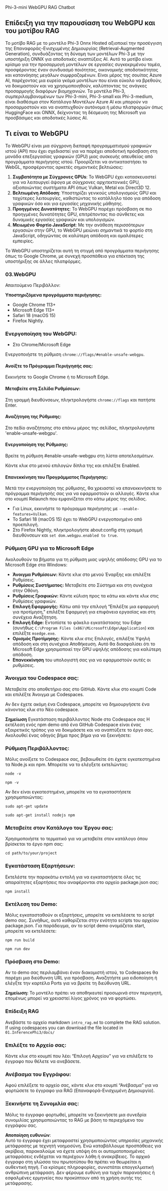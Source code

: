 Phi-3-mini WebGPU RAG Chatbot

## Επίδειξη για την παρουσίαση του WebGPU και του μοτίβου RAG
Το μοτίβο RAG με το μοντέλο Phi-3 Onnx Hosted αξιοποιεί την προσέγγιση της Επαναφοράς-Ενισχυμένης Δημιουργίας (Retrieval-Augmented Generation), συνδυάζοντας τη δύναμη των μοντέλων Phi-3 με την υποστήριξη ONNX για αποδοτικές αναπτύξεις AI. Αυτό το μοτίβο είναι κρίσιμο για την προσαρμογή μοντέλων σε εργασίες συγκεκριμένου τομέα, προσφέροντας έναν συνδυασμό ποιότητας, οικονομικής αποδοτικότητας και κατανόησης μεγάλων συμφραζομένων. Είναι μέρος της σουίτας Azure AI, παρέχοντας μια ευρεία γκάμα μοντέλων που είναι εύκολο να βρεθούν, να δοκιμαστούν και να χρησιμοποιηθούν, καλύπτοντας τις ανάγκες προσαρμογής διαφόρων βιομηχανιών. Τα μοντέλα Phi-3, συμπεριλαμβανομένων των Phi-3-mini, Phi-3-small και Phi-3-medium, είναι διαθέσιμα στον Κατάλογο Μοντέλων Azure AI και μπορούν να προσαρμοστούν και να αναπτυχθούν αυτόνομα ή μέσω πλατφορμών όπως HuggingFace και ONNX, δείχνοντας τη δέσμευση της Microsoft για προσβάσιμες και αποδοτικές λύσεις AI.

## Τι είναι το WebGPU
Το WebGPU είναι μια σύγχρονη διεπαφή προγραμματισμού γραφικών ιστού (API) που έχει σχεδιαστεί για να παρέχει αποδοτική πρόσβαση στη μονάδα επεξεργασίας γραφικών (GPU) μιας συσκευής απευθείας από προγράμματα περιήγησης ιστού. Προορίζεται να αντικαταστήσει το WebGL, προσφέροντας αρκετές σημαντικές βελτιώσεις:

1. **Συμβατότητα με Σύγχρονες GPUs**: Το WebGPU έχει κατασκευαστεί για να λειτουργεί άψογα με σύγχρονες αρχιτεκτονικές GPU, αξιοποιώντας συστήματα API όπως Vulkan, Metal και Direct3D 12.
2. **Βελτιωμένη Απόδοση**: Υποστηρίζει γενικούς υπολογισμούς GPU και ταχύτερες λειτουργίες, καθιστώντας το κατάλληλο τόσο για απόδοση γραφικών όσο και για εργασίες μηχανικής μάθησης.
3. **Προηγμένες Δυνατότητες**: Το WebGPU παρέχει πρόσβαση σε πιο προηγμένες δυνατότητες GPU, επιτρέποντας πιο σύνθετες και δυναμικές εργασίες γραφικών και υπολογισμών.
4. **Μειωμένο Φορτίο JavaScript**: Με την ανάθεση περισσότερων εργασιών στην GPU, το WebGPU μειώνει σημαντικά το φορτίο στη JavaScript, οδηγώντας σε καλύτερη απόδοση και ομαλότερες εμπειρίες.

Το WebGPU υποστηρίζεται αυτή τη στιγμή από προγράμματα περιήγησης όπως το Google Chrome, με συνεχή προσπάθεια για επέκταση της υποστήριξης σε άλλες πλατφόρμες.

### 03.WebGPU
Απαιτούμενο Περιβάλλον:

**Υποστηριζόμενα προγράμματα περιήγησης:** 
- Google Chrome 113+
- Microsoft Edge 113+
- Safari 18 (macOS 15)
- Firefox Nightly.

### Ενεργοποίηση του WebGPU:

- Στο Chrome/Microsoft Edge 

Ενεργοποιήστε τη ρύθμιση `chrome://flags/#enable-unsafe-webgpu`.

#### Ανοίξτε το Πρόγραμμα Περιήγησής σας:
Εκκινήστε το Google Chrome ή το Microsoft Edge.

#### Μεταβείτε στη Σελίδα Ρυθμίσεων:
Στη γραμμή διευθύνσεων, πληκτρολογήστε `chrome://flags` και πατήστε Enter.

#### Αναζήτηση της Ρύθμισης:
Στο πεδίο αναζήτησης στο επάνω μέρος της σελίδας, πληκτρολογήστε 'enable-unsafe-webgpu'.

#### Ενεργοποίηση της Ρύθμισης:
Βρείτε τη ρύθμιση #enable-unsafe-webgpu στη λίστα αποτελεσμάτων.

Κάντε κλικ στο μενού επιλογών δίπλα της και επιλέξτε Enabled.

#### Επανεκκίνηση του Προγράμματος Περιήγησης:

Μετά την ενεργοποίηση της ρύθμισης, θα χρειαστεί να επανεκκινήσετε το πρόγραμμα περιήγησής σας για να εφαρμοστούν οι αλλαγές. Κάντε κλικ στο κουμπί Relaunch που εμφανίζεται στο κάτω μέρος της σελίδας.

- Για Linux, εκκινήστε το πρόγραμμα περιήγησης με `--enable-features=Vulkan`.
- Το Safari 18 (macOS 15) έχει το WebGPU ενεργοποιημένο από προεπιλογή.
- Στο Firefox Nightly, πληκτρολογήστε about:config στη γραμμή διευθύνσεων και `set dom.webgpu.enabled to true`.

### Ρύθμιση GPU για το Microsoft Edge 

Ακολουθούν τα βήματα για τη ρύθμιση μιας υψηλής απόδοσης GPU για το Microsoft Edge στα Windows:

- **Άνοιγμα Ρυθμίσεων:** Κάντε κλικ στο μενού Έναρξης και επιλέξτε Ρυθμίσεις.
- **Ρυθμίσεις Συστήματος:** Μεταβείτε στο Σύστημα και στη συνέχεια στην Οθόνη.
- **Ρυθμίσεις Γραφικών:** Κάντε κύλιση προς τα κάτω και κάντε κλικ στις Ρυθμίσεις γραφικών.
- **Επιλογή Εφαρμογής:** Κάτω από την επιλογή “Επιλέξτε μια εφαρμογή για προτίμηση,” επιλέξτε Εφαρμογή για επιφάνεια εργασίας και στη συνέχεια Αναζήτηση.
- **Επιλογή Edge:** Εντοπίστε το φάκελο εγκατάστασης του Edge (συνήθως `C:\Program Files (x86)\Microsoft\Edge\Application`) και επιλέξτε `msedge.exe`.
- **Ορισμός Προτίμησης:** Κάντε κλικ στις Επιλογές, επιλέξτε Υψηλή απόδοση και στη συνέχεια Αποθήκευση.
Αυτό θα διασφαλίσει ότι το Microsoft Edge χρησιμοποιεί την GPU υψηλής απόδοσης για καλύτερη απόδοση. 
- **Επανεκκίνηση** του υπολογιστή σας για να εφαρμοστούν αυτές οι ρυθμίσεις.

### Άνοιγμα του Codespace σας:
Μεταβείτε στο αποθετήριο σας στο GitHub.
Κάντε κλικ στο κουμπί Code και επιλέξτε Άνοιγμα με Codespaces.

Αν δεν έχετε ακόμη ένα Codespace, μπορείτε να δημιουργήσετε ένα κάνοντας κλικ στο Νέο codespace.

**Σημείωση** Εγκατάσταση περιβάλλοντος Node στο Codespace σας
Η εκτέλεση ενός npm demo από ένα GitHub Codespace είναι ένας εξαιρετικός τρόπος για να δοκιμάσετε και να αναπτύξετε το έργο σας. Ακολουθεί ένας οδηγός βήμα προς βήμα για να ξεκινήσετε:

### Ρύθμιση Περιβάλλοντος:
Μόλις ανοίξετε το Codespace σας, βεβαιωθείτε ότι έχετε εγκατεστημένα τα Node.js και npm. Μπορείτε να το ελέγξετε εκτελώντας:
```
node -v
```
```
npm -v
```

Αν δεν είναι εγκατεστημένα, μπορείτε να τα εγκαταστήσετε χρησιμοποιώντας:
```
sudo apt-get update
```
```
sudo apt-get install nodejs npm
```

### Μεταβείτε στον Κατάλογο του Έργου σας:
Χρησιμοποιήστε το τερματικό για να μεταβείτε στον κατάλογο όπου βρίσκεται το έργο npm σας:
```
cd path/to/your/project
```

### Εγκατάσταση Εξαρτήσεων:
Εκτελέστε την παρακάτω εντολή για να εγκαταστήσετε όλες τις απαραίτητες εξαρτήσεις που αναφέρονται στο αρχείο package.json σας:

```
npm install
```

### Εκτέλεση του Demo:
Μόλις εγκατασταθούν οι εξαρτήσεις, μπορείτε να εκτελέσετε το script demo σας. Συνήθως, αυτό καθορίζεται στην ενότητα scripts του αρχείου package.json. Για παράδειγμα, αν το script demo ονομάζεται start, μπορείτε να εκτελέσετε:

```
npm run build
```
```
npm run dev
```

### Πρόσβαση στο Demo:
Αν το demo σας περιλαμβάνει έναν διακομιστή ιστού, το Codespaces θα παρέχει μια διεύθυνση URL για πρόσβαση. Αναζητήστε μια ειδοποίηση ή ελέγξτε την καρτέλα Ports για να βρείτε τη διεύθυνση URL.

**Σημείωση:** Το μοντέλο πρέπει να αποθηκευτεί προσωρινά στον περιηγητή, επομένως μπορεί να χρειαστεί λίγος χρόνος για να φορτώσει.

### Επίδειξη RAG
Ανεβάστε το αρχείο markdown `intro_rag.md` to complete the RAG solution. If using codespaces you can download the file located in `01.InferencePhi3/docs/`

### Επιλέξτε το Αρχείο σας:
Κάντε κλικ στο κουμπί που λέει “Επιλογή Αρχείου” για να επιλέξετε το έγγραφο που θέλετε να ανεβάσετε.

### Ανέβασμα του Εγγράφου:
Αφού επιλέξετε το αρχείο σας, κάντε κλικ στο κουμπί “Ανέβασμα” για να φορτώσετε το έγγραφο για RAG (Επαναφορά-Ενισχυμένη Δημιουργία).

### Ξεκινήστε τη Συνομιλία σας:
Μόλις το έγγραφο φορτωθεί, μπορείτε να ξεκινήσετε μια συνεδρία συνομιλίας χρησιμοποιώντας το RAG με βάση το περιεχόμενο του εγγράφου σας.

**Αποποίηση ευθυνών**:  
Αυτό το έγγραφο έχει μεταφραστεί χρησιμοποιώντας υπηρεσίες μηχανικής μετάφρασης με τεχνητή νοημοσύνη. Ενώ καταβάλλουμε προσπάθειες για ακρίβεια, παρακαλούμε να έχετε υπόψη ότι οι αυτοματοποιημένες μεταφράσεις ενδέχεται να περιέχουν λάθη ή ανακρίβειες. Το αρχικό έγγραφο στη γλώσσα του πρωτοτύπου θα πρέπει να θεωρείται η αυθεντική πηγή. Για κρίσιμες πληροφορίες, συνιστάται επαγγελματική ανθρώπινη μετάφραση. Δεν φέρουμε ευθύνη για τυχόν παρανοήσεις ή εσφαλμένες ερμηνείες που προκύπτουν από τη χρήση αυτής της μετάφρασης.